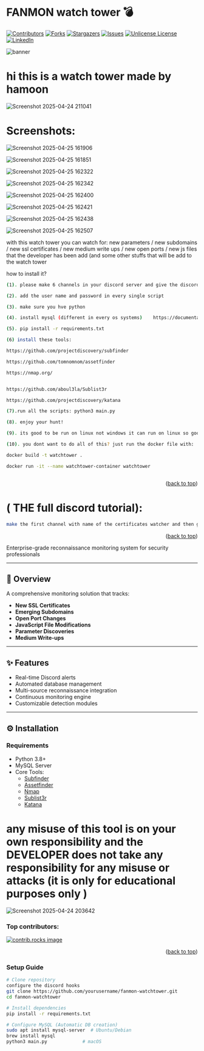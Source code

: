 # FANMON watch tower 💣

<a id="readme-top"></a>

[![Contributors][contributors-shield]][contributors-url]
[![Forks][forks-shield]][forks-url]
[![Stargazers][stars-shield]][stars-url]
[![Issues][issues-shield]][issues-url]
[![Unlicense License][license-shield]][license-url]
[![LinkedIn][linkedin-shield]][linkedin-url]




![banner](https://github.com/user-attachments/assets/b2915a92-82db-4aaf-8a19-927ad51302d9)

# hi this is a watch tower made by hamoon



![Screenshot 2025-04-24 211041](https://github.com/user-attachments/assets/ec8b0fe2-e126-4f93-9bc5-80d1b931e7a3)


# Screenshots:

![Screenshot 2025-04-25 161906](https://github.com/user-attachments/assets/d8328193-8f35-4b44-8642-8f2ad6385c48)

![Screenshot 2025-04-25 161851](https://github.com/user-attachments/assets/e3a9244b-3eef-4511-9f35-e9ae6d10edd2)

![Screenshot 2025-04-25 162322](https://github.com/user-attachments/assets/ea161585-bd75-40f7-8478-808ba93c8c52)

![Screenshot 2025-04-25 162342](https://github.com/user-attachments/assets/98eafbe4-bbe1-48d3-8d1a-e187b253c84a)

![Screenshot 2025-04-25 162400](https://github.com/user-attachments/assets/1833bd7b-c429-4d25-ad79-410fba730dd6)

![Screenshot 2025-04-25 162421](https://github.com/user-attachments/assets/49e91873-9617-4ce9-bade-286cb336ded0)

![Screenshot 2025-04-25 162438](https://github.com/user-attachments/assets/5faf11dd-7ed3-4f90-b001-6edcb4c997cc)

![Screenshot 2025-04-25 162507](https://github.com/user-attachments/assets/8acb4c1e-60a4-4236-abb4-1f0caf9f54dc)

with this watch tower you can watch for: new parameters / new subdomains / new ssl certificates / new medium write ups / new open ports / new js files that the developer has been add (and some other stuffs that will be add to the watch tower

how to install it? 
 ```sh
(1). please make 6 channels in your discord server and give the discord hook link for every script in the src

(2). add the user name and password in every single script

(3). make sure you hve python

(4). install mysql (different in every os systems)    https://documentation.ubuntu.com/server/how-to/databases/install-mysql/index.html https://dev.mysql.com/doc/mysql/en/linux-installation-debian.html (no need for making the databases your self the tool will make it)

(5). pip install -r requirements.txt

(6) install these tools: 

https://github.com/projectdiscovery/subfinder

https://github.com/tomnomnom/assetfinder

https://nmap.org/


https://github.com/aboul3la/Sublist3r

https://github.com/projectdiscovery/katana

(7).run all the scripts: python3 main.py

(8). enjoy your hunt!

(9). its good to be run on linux not windows it can run on linux so good but you can have such a problems on windows

(10). you dont want to do all of this? just run the docker file with:

docker build -t watchtower .

docker run -it --name watchtower-container watchtower



 ```


<p align="right">(<a href="#readme-top">back to top</a>)</p>


# ( THE full discord tutorial):

```sh
make the first channel with name of the certificates watcher and then go to the server settings and make an web hook for just that channel and copy the web hook and replace in the web hook input and then do this for all the script until the last script. this configuration is so important for watch tower ( sooooooo important!!!!! )

```


<p align="right">(<a href="#readme-top">back to top</a>)</p>



Enterprise-grade reconnaissance monitoring system for security professionals

---

## 🚀 Overview
A comprehensive monitoring solution that tracks:
- **New SSL Certificates**
- **Emerging Subdomains**
- **Open Port Changes**
- **JavaScript File Modifications**
- **Parameter Discoveries**
- **Medium Write-ups**

---

## ✨ Features
- Real-time Discord alerts
- Automated database management
- Multi-source reconnaissance integration
- Continuous monitoring engine
- Customizable detection modules

---

## ⚙️ Installation

### Requirements
- Python 3.8+
- MySQL Server
- Core Tools:
  - [Subfinder](https://github.com/projectdiscovery/subfinder)
  - [Assetfinder](https://github.com/tomnomnom/assetfinder)
  - [Nmap](https://nmap.org/)
  - [Sublist3r](https://github.com/aboul3la/Sublist3r)
  - [Katana](https://github.com/projectdiscovery/katana)


# any misuse of this tool is on your own responsibility and the DEVELOPER does not take any responsibility for any misuse or attacks (it is only for educational purposes only )

![Screenshot 2025-04-24 203642](https://github.com/user-attachments/assets/e6cd18d9-5064-4ece-a849-3a1d80c45b28)

### Top contributors:

<a href="https://github.com/hamoon12345/FANMON-watch-tower/graphs/contributors">
  <img src="https://contrib.rocks/image?repo=hamoon12345/FANMON-watch-tower" alt="contrib.rocks image" />
</a>

<p align="right">(<a href="#readme-top">back to top</a>)</p>

[contributors-shield]: https://img.shields.io/github/contributors/hamoon12345/FANMON-watch-tower.svg?style=for-the-badge
[contributors-url]: https://github.com/hamoon12345/FANMON-watch-tower/graphs/contributors
[forks-shield]: https://img.shields.io/github/forks/hamoon12345/FANMON-watch-tower.svg?style=for-the-badge
[forks-url]: https://github.com/hamoon12345/FANMON-watch-tower/network/members
[stars-shield]: https://img.shields.io/github/stars/hamoon12345/FANMON-watch-tower.svg?style=for-the-badge
[stars-url]: https://github.com/hamoon12345/FANMON-watch-tower/stargazers
[issues-shield]: https://img.shields.io/github/issues/hamoon12345/FANMON-watch-tower.svg?style=for-the-badge
[issues-url]: https://github.com/hamoon12345/FANMON-watch-tower/issues
[license-shield]: https://img.shields.io/github/license/hamoon12345/FANMON-watch-tower.svg?style=for-the-badge
[license-url]: https://github.com/hamoon12345/FANMON-watch-tower/blob/master/LICENSE.txt
[linkedin-shield]: https://img.shields.io/badge/-LinkedIn-black.svg?style=for-the-badge&logo=linkedin&colorB=555
[linkedin-url]: https://linkedin.com/in/hamoon12345

### Setup Guide
```bash
# Clone repository
configure the discord hooks
git clone https://github.com/yourusername/fanmon-watchtower.git
cd fanmon-watchtower

# Install dependencies
pip install -r requirements.txt

# Configure MySQL (Automatic DB creation)
sudo apt install mysql-server  # Ubuntu/Debian
brew install mysql
python3 main.py             # macOS

